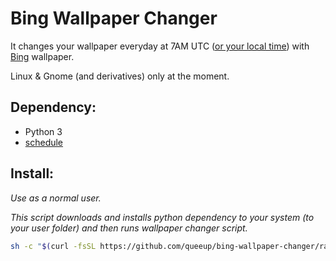 # Bing Wallpaper Changer

It changes your wallpaper everyday at 7AM UTC ([or your local time](https://github.com/queeup/bing-wallpaper-changer/blob/main/bing-wallpaper-changer.py#L90)) with [Bing](https://www.bing.com) wallpaper.

Linux & Gnome (and derivatives) only at the moment.

## Dependency:

- Python 3
- [schedule](https://github.com/dbader/schedule)

## Install:

*Use as a normal user.*

*This script downloads and installs python dependency to your system (to your user folder) and then runs wallpaper changer script.*

```bash
sh -c "$(curl -fsSL https://github.com/queeup/bing-wallpaper-changer/raw/main/install.sh)"
```
